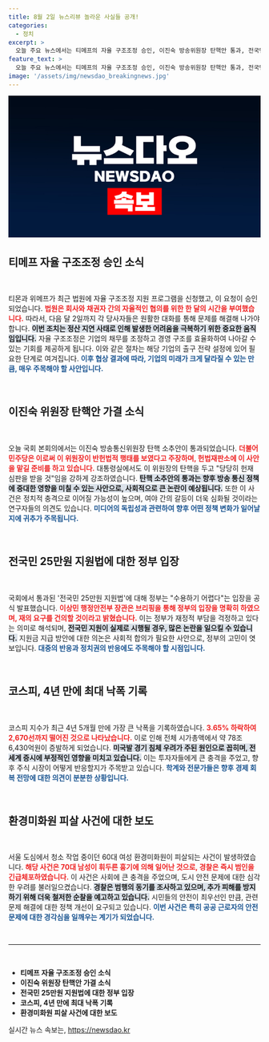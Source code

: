 ```yaml
---
title: 8월 2일 뉴스리뷰 놀라운 사실들 공개!
categories:
  - 정치
excerpt: >
  오늘 주요 뉴스에서는 티메프의 자율 구조조정 승인, 이진숙 방송위원장 탄핵안 통과, 전국민 25만원 지원법 논란, 코스피 4년 최대 낙폭, 그리고 서울에서의 충격적인 환경미화원 피살 사건이 보도됩니다. 지금 바로 확인하세요!
feature_text: >
  오늘 주요 뉴스에서는 티메프의 자율 구조조정 승인, 이진숙 방송위원장 탄핵안 통과, 전국민 25만원 지원법 논란, 코스피 4년 최대 낙폭, 그리고 서울에서의 충격적인 환경미화원 피살 사건이 보도됩니다. 지금 바로 확인하세요!
image: '/assets/img/newsdao_breakingnews.jpg'
---
```


<p><img src="/assets/img/newsdao_breakingnews.jpg" alt="implanttips 속보" /></p>

<h2 data-ke-size="size26">티메프 자율 구조조정 승인 소식</h2>

<p data-ke-size="size16">&nbsp;</p>

<p>티몬과 위메프가 최근 법원에 자율 구조조정 지원 프로그램을 신청했고, 이 요청이 승인되었습니다. <b><span style="color: #ee2323;">법원은 회사와 채권자 간의 자율적인 협의를 위한 한 달의 시간을 부여했습니다.</span></b> 따라서, 다음 달 2일까지 각 당사자들은 원활한 대화를 통해 문제를 해결해 나가야 합니다. <b><span style="background-color: #21538527;">이번 조치는 정산 지연 사태로 인해 발생한 어려움을 극복하기 위한 중요한 움직임입니다.</span></b> 자율 구조조정은 기업의 채무를 조정하고 경영 구조를 효율화하여 나아갈 수 있는 기회를 제공하게 됩니다. 이와 같은 절차는 해당 기업의 출구 전략 설정에 있어 필요한 단계로 여겨집니다. <b><span style="color: #1a5490;">이후 협상 결과에 따라, 기업의 미래가 크게 달라질 수 있는 만큼, 매우 주목해야 할 사안입니다.</span></b></p>

<p data-ke-size="size16">&nbsp;</p>

<h2 data-ke-size="size26">이진숙 위원장 탄핵안 가결 소식</h2>

<p data-ke-size="size16">&nbsp;</p>

<p>오늘 국회 본회의에서는 이진숙 방송통신위원장 탄핵 소추안이 통과되었습니다. <b><span style="color: #ee2323;">더불어민주당은 이로써 이 위원장이 반헌법적 행태를 보였다고 주장하며, 헌법재판소에 이 사안을 맡길 준비를 하고 있습니다.</span></b> 대통령실에서도 이 위원장의 탄핵을 두고 "당당히 헌재 심판을 받을 것"임을 강하게 강조하였습니다. <b><span style="background-color: #21538527;">탄핵 소추안의 통과는 향후 방송 통신 정책에 중대한 영향을 미칠 수 있는 사안으로, 사회적으로 큰 논란이 예상됩니다.</span></b> 또한 이 사건은 정치적 충격으로 이어질 가능성이 높으며, 여야 간의 갈등이 더욱 심화될 것이라는 연구자들의 의견도 있습니다. <b><span style="color: #1a5490;">미디어의 독립성과 관련하여 향후 어떤 정책 변화가 일어날지에 귀추가 주목됩니다.</span></b></p>

<p data-ke-size="size16">&nbsp;</p>

<h2 data-ke-size="size26">전국민 25만원 지원법에 대한 정부 입장</h2>

<p data-ke-size="size16">&nbsp;</p>

<p>국회에서 통과된 '전국민 25만원 지원법'에 대해 정부는 "수용하기 어렵다"는 입장을 공식 발표했습니다. <b><span style="color: #ee2323;">이상민 행정안전부 장관은 브리핑을 통해 정부의 입장을 명확히 하였으며, 재의 요구를 건의할 것이라고 밝혔습니다.</span></b> 이는 정부가 재정적 부담을 걱정하고 있다는 의미로 해석되며, <b><span style="background-color: #21538527;">전국민 지원이 실제로 시행될 경우, 많은 논란을 일으킬 수 있습니다.</span></b> 지원금 지급 방안에 대한 의논은 사회적 합의가 필요한 사안으로, 정부의 고민이 엿보입니다. <b><span style="color: #1a5490;">대중의 반응과 정치권의 반응에도 주목해야 할 시점입니다.</span></b></p>

<p data-ke-size="size16">&nbsp;</p>

<h2 data-ke-size="size26">코스피, 4년 만에 최대 낙폭 기록</h2>

<p data-ke-size="size16">&nbsp;</p>

<p>코스피 지수가 최근 4년 5개월 만에 가장 큰 낙폭을 기록하였습니다. <b><span style="color: #ee2323;">3.65% 하락하여 2,670선까지 떨어진 것으로 나타났습니다.</span></b> 이로 인해 전체 시가총액에서 약 78조 6,430억원이 증발하게 되었습니다. <b><span style="background-color: #21538527;">미국발 경기 침체 우려가 주된 원인으로 꼽히며, 전 세계 증시에 부정적인 영향을 미치고 있습니다.</span></b> 이는 투자자들에게 큰 충격을 주었고, 향후 주식 시장이 어떻게 반응할지가 주목받고 있습니다. <b><span style="color: #1a5490;">학계와 전문가들은 향후 경제 회복 전망에 대한 의견이 분분한 상황입니다.</span></b></p>

<p data-ke-size="size16">&nbsp;</p>

<h2 data-ke-size="size26">환경미화원 피살 사건에 대한 보도</h2>

<p data-ke-size="size16">&nbsp;</p>

<p>서울 도심에서 청소 작업 중이던 60대 여성 환경미화원이 피살되는 사건이 발생하였습니다. <b><span style="color: #ee2323;">해당 사건은 70대 남성이 휘두른 흉기에 의해 일어난 것으로, 경찰은 즉시 범인을 긴급체포하였습니다.</span></b> 이 사건은 사회에 큰 충격을 주었으며, 도시 안전 문제에 대한 심각한 우려를 불러일으켰습니다. <b><span style="background-color: #21538527;">경찰은 범행의 동기를 조사하고 있으며, 추가 피해를 방지하기 위해 더욱 철저한 순찰을 예고하고 있습니다.</span></b> 시민들의 안전이 최우선인 만큼, 관련 문제 해결에 대한 정책 개선이 요구되고 있습니다. <b><span style="color: #1a5490;">이번 사건은 특히 공공 근로자의 안전 문제에 대한 경각심을 일깨우는 계기가 되었습니다.</span></b></p>

<p data-ke-size="size16">&nbsp;</p> 

<hr style="height: 1px; background-color: #000; border: none;"/>

<p data-ke-size="size16">&nbsp;</p>

<ul>
  <li><b>티메프 자율 구조조정 승인 소식</b></li>
  <li><b>이진숙 위원장 탄핵안 가결 소식</b></li>
  <li><b>전국민 25만원 지원법에 대한 정부 입장</b></li>
  <li><b>코스피, 4년 만에 최대 낙폭 기록</b></li>
  <li><b>환경미화원 피살 사건에 대한 보도</b></li>
</ul>
실시간 뉴스 속보는, <a href="https://newsdao.kr" rel="dofollow">https://newsdao.kr</a>


